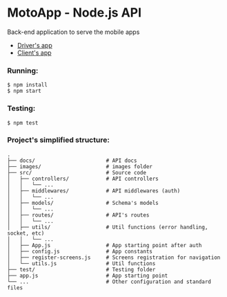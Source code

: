 # MotoApp - Node.js API

Back-end application to serve the mobile apps

* [Driver's app](https://github.com/mdelclaro/motoappdriver-mobile)
* [Client's app](https://github.com/mdelclaro/motoapp-mobile)

### Running:
``` 
$ npm install 
$ npm start
```
### Testing:
```
$ npm test
```

### Project's simplified structure:
```
.
├── docs/                       # API docs
├── images/                     # images folder
├── src/                        # Source code
│   ├── controllers/            # API controllers
│   │   └── ...    
│   ├── middlewares/            # API middlewares (auth) 
│   │   └── ...    
│   ├── models/                 # Schema's models    
│   │   └── ...    
│   ├── routes/                 # API's routes
│   │   └── ...  
│   ├── utils/                  # Util functions (error handling, socket, etc)
│   │   └── ...
│   ├── App.js                  # App starting point after auth
│   ├── config.js               # App constants
│   ├── register-screens.js     # Screens registration for navigation
│   └── utils.js                # Util functions
├── test/                       # Testing folder
├── app.js                      # App starting point
└── ...                         # Other configuration and standard files
```
